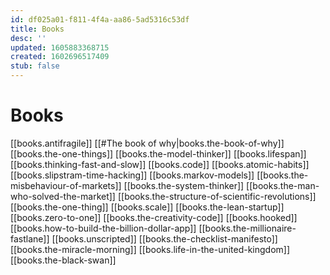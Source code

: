 ```yaml
---
id: df025a01-f811-4f4a-aa86-5ad5316c53df
title: Books
desc: ''
updated: 1605883368715
created: 1602696517409
stub: false
---
```

# Books

[[books.antifragile]]
[[#The book of why|books.the-book-of-why]]
[[books.the-one-things]]
[[books.the-model-thinker]]
[[books.lifespan]]
[[books.thinking-fast-and-slow]]
[[books.code]]
[[books.atomic-habits]]
[[books.slipstram-time-hacking]]
[[books.markov-models]]
[[books.the-misbehaviour-of-markets]]
[[books.the-system-thinker]]
[[books.the-man-who-solved-the-market]]
[[books.the-structure-of-scientific-revolutions]]
[[books.the-one-thing]]
[[books.scale]]
[[books.the-lean-startup]]
[[books.zero-to-one]]
[[books.the-creativity-code]]
[[books.hooked]]
[[books.how-to-build-the-billion-dollar-app]]
[[books.the-millionaire-fastlane]]
[[books.unscripted]]
[[books.the-checklist-manifesto]]
[[books.the-miracle-morning]]
[[books.life-in-the-united-kingdom]]
[[books.the-black-swan]]
